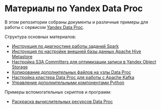 # Материалы по Yandex Data Proc

В этом репозитории собраны документы и различные примеры для работы с сервисом [Yandex Data Proc](https://cloud.yandex.ru/services/data-proc).

Структура основных материалов:
* [Инструкция по диагностике работы заданий Spark](https://github.com/zinal/yc-dataproc-snippets/tree/main/dataproc-spark-diag/)
* [Инструкция по настройке внешней базы данных Apache Hive Metastore](https://github.com/zinal/yc-dataproc-snippets/tree/main/dataproc-hive/)
* [Настройка S3A Committers для оптимизации записи в Yandex Object Storage](https://github.com/zinal/yc-dataproc-snippets/tree/main/dataproc-s3a-committers/)
* [Копирование дополнительных файлов на узлы Data Proc](https://github.com/zinal/yc-dataproc-snippets/tree/main/dataproc-copy-files/)
* [Настройка кластера Data Proc для работы с Apache Kafka](https://github.com/zinal/yc-dataproc-snippets/tree/main/dataproc-kafka/)
* [Управление дополнительными компонентами Python](https://github.com/zinal/yc-dataproc-snippets/tree/main/dataproc-python-repo/)

Примеры вспомогательных скриптов и программ:
* [Раскраска вычислительных ресурсов Data Proc](https://github.com/zinal/yc-dataproc-snippets/tree/main/dp-compute-colorizer/)
